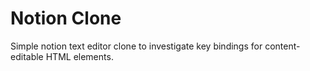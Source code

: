 # Notion Clone

Simple notion text editor clone to investigate key bindings for content-editable HTML elements.
